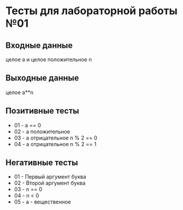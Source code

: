 # Тесты для лабораторной работы №01

## Входные данные 
целое a и целое положительное n

## Выходные данные
целое a**n
## Позитивные тесты 
- 01 - a == 0
- 02 - a положительное 
- 03 - a отрицательное n % 2 == 0
- 04 - a отрицательное n % 2 == 1

## Негативные тесты
- 01 - Первый аргумент буква
- 02 - Второй аргумент буква
- 03 - n == 0
- 04 - n < 0
- 05 - a - вещественное
